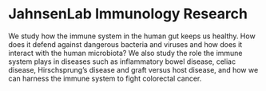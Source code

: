 # JahnsenLab Immunology Research

We study how the immune system in the human gut keeps us healthy. How does it defend against dangerous bacteria and viruses and how does it interact with the human microbiota? We also study the role the immune system plays in diseases such as inflammatory bowel disease, celiac disease, Hirschsprung’s disease and graft versus host disease, and how we can harness the immune system to fight colorectal cancer.
